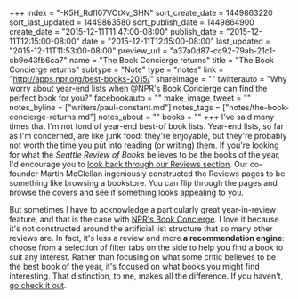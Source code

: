 +++
index = "-K5H_RdfI07VOtXv_SHN"
sort_create_date = 1449863220
sort_last_updated = 1449863580
sort_publish_date = 1449864900
create_date = "2015-12-11T11:47:00-08:00"
publish_date = "2015-12-11T12:15:00-08:00"
date = "2015-12-11T12:15:00-08:00"
last_updated = "2015-12-11T11:53:00-08:00"
preview_url = "a37a0d87-cc92-79ab-21c1-cb9e43fb6ca7"
name = "The Book Concierge returns"
title = "The Book Concierge returns"
subtype = "Note"
type = "notes"
link = "http://apps.npr.org/best-books-2015/"
shareimage = ""
twitterauto = "Why worry about year-end lists when @NPR's Book Concierge can find the perfect book for you?"
facebookauto = ""
make_image_tweet = ""
notes_byline = ["writers/paul-constant.md"]
notes_tags = ["notes/the-book-concierge-returns.md"]
notes_about = ""
books = ""
+++
I've said many times that I'm not fond of year-end best-of book lists. Year-end lists, so far as I'm concerned, are like junk food: they're enjoyable, but they're probably not worth the time you put into reading (or writing) them. If you're looking for what the *Seattle Review of Books* believes to be the books of the year, I'd encourage you to [look back through our Reviews section](http://seattlereviewofbooks.com/reviews/page-5/). Our co-founder Martin McClellan ingeniously constructed the Reviews pages to be something like browsing a bookstore. You can flip through the pages and browse the covers and see if something looks appealing to you.

But sometimes I have to acknowledge a particularly great year-in-review feature, and that is the case with [NPR's Book Concierge](http://apps.npr.org/best-books-2015/). I love it because it's not constructed around the artificial list structure that so many other reviews are. In fact, it's less a review and more **a recommendation engine**: choose from a selection of filter tabs on the side to help you find a book to suit any interest. Rather than focusing on what some critic believes to be the best book of the year, it's focused on what books you might find interesting. That distinction, to me, makes all the difference. If you haven't, [go check it out](http://apps.npr.org/best-books-2015/).